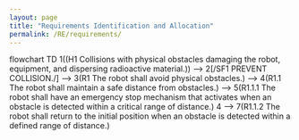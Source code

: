 ```yaml
---
layout: page
title: "Requirements Identification and Allocation"
permalink: /RE/requirements/
---
```



flowchart TD
1((H1 Collisions with physical obstacles
  damaging the robot, equipment, and
dispersing radioactive material.)) -->
2[/SF1 PREVENT COLLISION./] --> 3(R1 The robot shall avoid
physical obstacles.) -->
4(R1.1 The robot shall maintain
 a safe distance from obstacles.) -->
5(R1.1.1 The robot shall have
an emergency stop mechanism that
activates when an obstacle is
detected within a critical
range of distance.)
4 --> 7(R1.1.2 The robot shall
return to the initial position
when an obstacle is detected
within a defined range of distance.)



